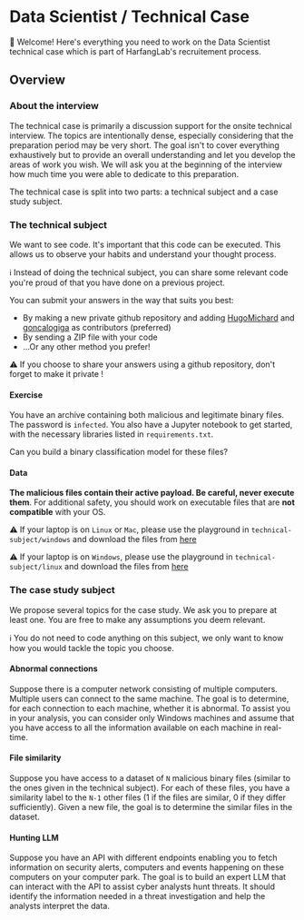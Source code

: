 # Data Scientist / Technical Case

👋 Welcome! Here's everything you need to work on the Data Scientist technical case which is part of HarfangLab's recruitement process.

## Overview

### About the interview

The technical case is primarily a discussion support for the onsite technical interview. The topics are intentionally dense, especially considering that the preparation period may be very short. The goal isn't to cover everything exhaustively but to provide an overall understanding and let you develop the areas of work you wish. We will ask you at the beginning of the interview how much time you were able to dedicate to this preparation.

The technical case is split into two parts: a technical subject and a case study subject.

### The technical subject

We want to see code. It's important that this code can be executed. This allows us to observe your habits and understand your thought process.

ℹ️ Instead of doing the technical subject, you can share some relevant code you're proud of that you have done on a previous project.

You can submit your answers in the way that suits you best:
* By making a new private github repository and adding [HugoMichard](https://github.com/HugoMichard) and [goncalogiga](https://github.com/goncalogiga) as contributors (preferred)
* By sending a ZIP file with your code
* ...Or any other method you prefer!

⚠️ If you choose to share your answers using a github repository, don't forget to make it private !

#### Exercise

You have an archive containing both malicious and legitimate binary files. The password is `infected`. You also have a Jupyter notebook to get started, with the necessary libraries listed in `requirements.txt`.

Can you build a binary classification model for these files?

#### Data

**The malicious files contain their active payload. Be careful, never execute them**. For additional safety, you should work on executable files that are **not compatible** with your OS.

⚠️ If your laptop is on `Linux` or `Mac`, please use the playground in `technical-subject/windows` and download the files from [here](https://drive.google.com/file/d/1WP3pzeSK4P177uKwuBWuogYzloqAiG51/view?usp=drive_link)

⚠️ If your laptop is on `Windows`, please use the playground in `technical-subject/linux` and download the files from [here](https://drive.google.com/file/d/1B7257GjyYldK1Scd8CKEfFDWO6tRiF7d/view?usp=drive_link)

### The case study subject

We propose several topics for the case study. We ask you to prepare at least one. You are free to make any assumptions you deem relevant.

ℹ️ You do not need to code anything on this subject, we only want to know how you would tackle the topic you choose.

#### Abnormal connections

Suppose there is a computer network consisting of multiple computers. Multiple users can connect to the same machine. The goal is to determine, for each connection to each machine, whether it is abnormal. To assist you in your analysis, you can consider only Windows machines and assume that you have access to all the information available on each machine in real-time.

#### File similarity

Suppose you have access to a dataset of `N` malicious binary files (similar to the ones given in the technical subject). For each of these files, you have a similarity label to the `N-1` other files (1 if the files are similar, 0 if they differ sufficiently). Given a new file, the goal is to determine the similar files in the dataset.

#### Hunting LLM

Suppose you have an API with different endpoints enabling you to fetch information on security alerts, computers and events happening on these computers on your computer park. The goal is to build an expert LLM that can interact with the API to assist cyber analysts hunt threats. It should identify the information needed in a threat investigation and help the analysts interpret the data.
